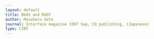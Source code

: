 ```yaml
---
layout: default
title: BeOS and ROOT
author: Masaharu Goto
journal: Interface magazine 1997 Sep, CQ publishing, (Japanese)
type: CINT
---
```

